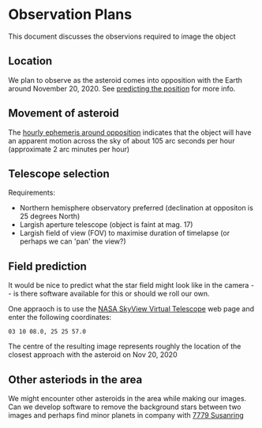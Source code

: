 # Observation Plans

This document discusses the observions required to image the object

## Location
We plan to observe as the asteroid comes into opposition with the Earth around November 20, 2020. See 
[predicting the position](./predictions.md) for more info.

## Movement of asteroid
The [hourly ephemeris around opposition](./ephemeris_opposition_2020_hourly.md) indicates that the object will
have an apparent motion across the sky of about 105 arc seconds per hour (approximate 2 arc minutes per hour)

## Telescope selection
Requirements:

* Northern hemisphere observatory preferred (declination at oppositon is 25 degrees North)
* Largish aperture telescope (object is faint at mag. 17)
* Largish field of view (FOV) to maximise duration of timelapse (or perhaps we can 'pan' the view?)

## Field prediction

It would be nice to predict what the star field might look like in the camera -- is there software available for this or
should we roll our own.

One appraoch is to use the [NASA SkyView Virtual Telescope](https://skyview.gsfc.nasa.gov/current/cgi/titlepage.pl) web page
and enter the following coordinates:

``03 10 08.0, 25 25 57.0``

The centre of the resulting image represents roughly the
location of the closest approach with the asteroid on Nov 20, 2020

## Other asteriods in the area

We might encounter other asteroids in the area while making our images. Can we develop software to remove the background 
stars between two images and perhaps find minor planets in company with [7779 Susanring](https://minorplanetcenter.net/db_search/show_object?object_id=7779)

